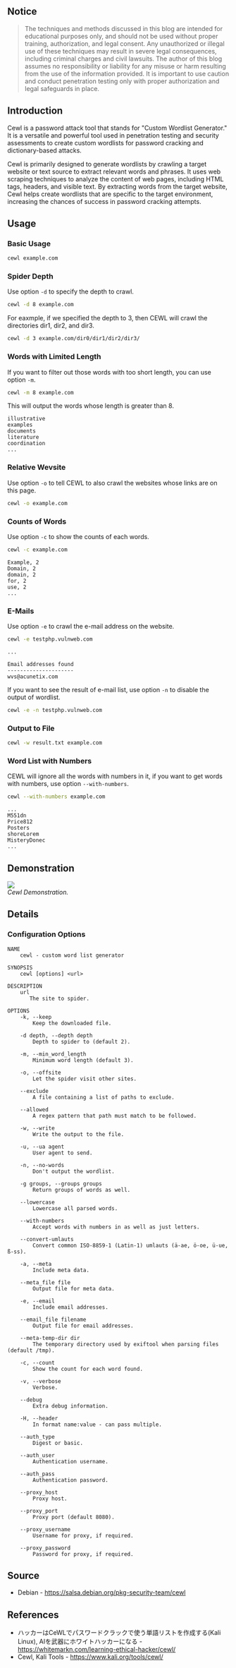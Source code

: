 ## Notice

> The techniques and methods discussed in this blog are intended for educational purposes only, and should not be used without proper training, authorization, and legal consent. Any unauthorized or illegal use of these techniques may result in severe legal consequences, including criminal charges and civil lawsuits. The author of this blog assumes no responsibility or liability for any misuse or harm resulting from the use of the information provided. It is important to use caution and conduct penetration testing only with proper authorization and legal safeguards in place.

## Introduction

Cewl is a password attack tool that stands for "Custom Wordlist Generator." It is a versatile and powerful tool used in penetration testing and security assessments to create custom wordlists for password cracking and dictionary-based attacks.

Cewl is primarily designed to generate wordlists by crawling a target website or text source to extract relevant words and phrases. It uses web scraping techniques to analyze the content of web pages, including HTML tags, headers, and visible text. By extracting words from the target website, Cewl helps create wordlists that are specific to the target environment, increasing the chances of success in password cracking attempts.

## Usage

### Basic Usage

```sh
cewl example.com
```

### Spider Depth

Use option `-d` to specify the depth to crawl.

```sh
cewl -d 8 example.com
```

For eaxmple, if we specified the depth to 3, then CEWL will crawl the directories dir1, dir2, and dir3.

```sh
cewl -d 3 example.com/dir0/dir1/dir2/dir3/
```

### Words with Limited Length

If you want to filter out those words with too short length, you can use option `-m`.

```sh
cewl -m 8 example.com
```

This will output the words whose length is greater than 8.

```
illustrative
examples
documents
literature
coordination
...
```

### Relative Wevsite

Use option `-o` to tell CEWL to also crawl the websites whose links are on this page.

```sh
cewl -o example.com
```

### Counts of Words

Use option `-c` to show the counts of each words.

```sh
cewl -c example.com
```

```
Example, 2
Domain, 2
domain, 2
for, 2
use, 2
...
```

### E-Mails

Use option `-e` to crawl the e-mail address on the website.

```sh
cewl -e testphp.vulnweb.com
```

```
...

Email addresses found
---------------------
wvs@acunetix.com
```

If you want to see the result of e-mail list, use option `-n` to disable the output of wordlist.

```sh
cewl -e -n testphp.vulnweb.com
```

### Output to File

```sh
cewl -w result.txt example.com
```

### Word List with Numbers

CEWL will ignore all the words with numbers in it, if you want to get words with numbers, use option `--with-numbers`.

```sh
cewl --with-numbers example.com
```

```
...
M551dn
Price812
Posters
shoreLorem
MisteryDonec
...
```

## Demonstration

<div class="public-article-image">
    <img src="https://i.imgur.com/KtbfVCC.gif" /><br />
    <i>Cewl Demonstration.</i>
</div>

## Details

### Configuration Options

```
NAME
    cewl - custom word list generator

SYNOPSIS
    cewl [options] <url>

DESCRIPTION
    url
       The site to spider.

OPTIONS
    -k, --keep
        Keep the downloaded file.

    -d depth, --depth depth
        Depth to spider to (default 2).

    -m, --min_word_length
        Minimum word length (default 3).

    -o, --offsite
        Let the spider visit other sites.

    --exclude
        A file containing a list of paths to exclude.

    --allowed
        A regex pattern that path must match to be followed.

    -w, --write
        Write the output to the file.

    -u, --ua agent
        User agent to send.

    -n, --no-words
        Don't output the wordlist.

    -g groups, --groups groups
        Return groups of words as well.

    --lowercase
        Lowercase all parsed words.

    --with-numbers
        Accept words with numbers in as well as just letters.

    --convert-umlauts
        Convert common ISO-8859-1 (Latin-1) umlauts (ä-ae, ö-oe, ü-ue, ß-ss).

    -a, --meta
        Include meta data.

    --meta_file file
        Output file for meta data.

    -e, --email
        Include email addresses.

    --email_file filename
        Output file for email addresses.

    --meta-temp-dir dir
        The temporary directory used by exiftool when parsing files (default /tmp).

    -c, --count
        Show the count for each word found.

    -v, --verbose
        Verbose.

    --debug
        Extra debug information.

    -H, --header
        In format name:value - can pass multiple.

    --auth_type
        Digest or basic.

    --auth_user
        Authentication username.

    --auth_pass
        Authentication password.

    --proxy_host
        Proxy host.

    --proxy_port
        Proxy port (default 8080).

    --proxy_username
        Username for proxy, if required.

    --proxy_password
        Password for proxy, if required.
```

## Source

<ul class="public-article-references">
    <li>Debian - <a href="https://salsa.debian.org/pkg-security-team/cewl" target="_blank">https://salsa.debian.org/pkg-security-team/cewl</a></li>
</ul>

## References

<ul class="public-article-references">
    <li>ハッカーはCeWLでパスワードクラックで使う単語リストを作成する(Kali Linux), AIを武器にホワイトハッカーになる - <a href="https://whitemarkn.com/learning-ethical-hacker/cewl/" target="_blank">https://whitemarkn.com/learning-ethical-hacker/cewl/</a></li>
    <li>Cewl, Kali Tools - <a href="https://www.kali.org/tools/cewl/" target="_blank">https://www.kali.org/tools/cewl/</a></li>
</ul>
